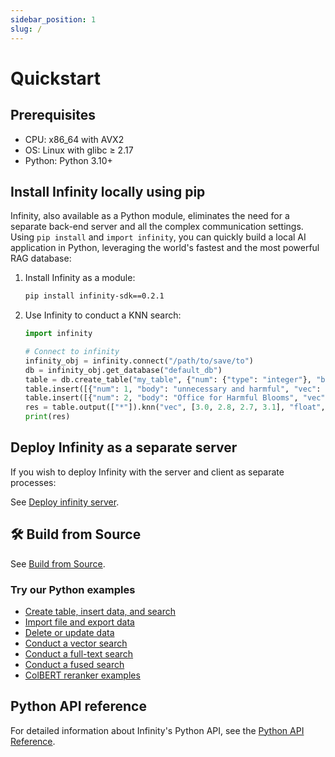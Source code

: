 ```yaml
---
sidebar_position: 1
slug: /
---
```


# Quickstart

## Prerequisites

- CPU: x86_64 with AVX2
- OS: Linux with glibc &ge; 2.17
- Python: Python 3.10+

## Install Infinity locally using pip

Infinity, also available as a Python module, eliminates the need for a separate back-end server and all the complex communication settings. Using `pip install` and `import infinity`, you can quickly build a local AI application in Python, leveraging the world's fastest and the most powerful RAG database:

1. Install Infinity as a module:
   ```bash
   pip install infinity-sdk==0.2.1
   ```
2. Use Infinity to conduct a KNN search:
   ```python
   import infinity

   # Connect to infinity
   infinity_obj = infinity.connect("/path/to/save/to")
   db = infinity_obj.get_database("default_db")
   table = db.create_table("my_table", {"num": {"type": "integer"}, "body": {"type": "varchar"}, "vec": {"type": "vector, 4, float"}})
   table.insert([{"num": 1, "body": "unnecessary and harmful", "vec": [1.0, 1.2, 0.8, 0.9]}])
   table.insert([{"num": 2, "body": "Office for Harmful Blooms", "vec": [4.0, 4.2, 4.3, 4.5]}])
   res = table.output(["*"]).knn("vec", [3.0, 2.8, 2.7, 3.1], "float", "ip", 2).to_pl()
   print(res)
   ```

## Deploy Infinity as a separate server

If you wish to deploy Infinity with the server and client as separate processes: 

See [Deploy infinity server](https://infiniflow.org/docs/dev/deploy_infinity_server).

## 🛠️ Build from Source

See [Build from Source](https://infiniflow.org/docs/dev/build_from_source).

### Try our Python examples

- [Create table, insert data, and search](../../example/simple_example.py)
- [Import file and export data](../../example/import_data.py)
- [Delete or update data](../../example/delete_update_data.py)
- [Conduct a vector search](../../example/vector_search.py)
- [Conduct a full-text search](../../example/fulltext_search.py)
- [Conduct a fused search](../../example/fusion_search.py)
- [ColBERT reranker examples](../../example)

## Python API reference

For detailed information about Infinity's Python API, see the [Python API Reference](../references/pysdk_api_reference.md).
